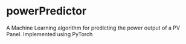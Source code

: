 # powerPredictor
A Machine Learning algorithm for predicting the power output of a PV Panel. Implemented using PyTorch
